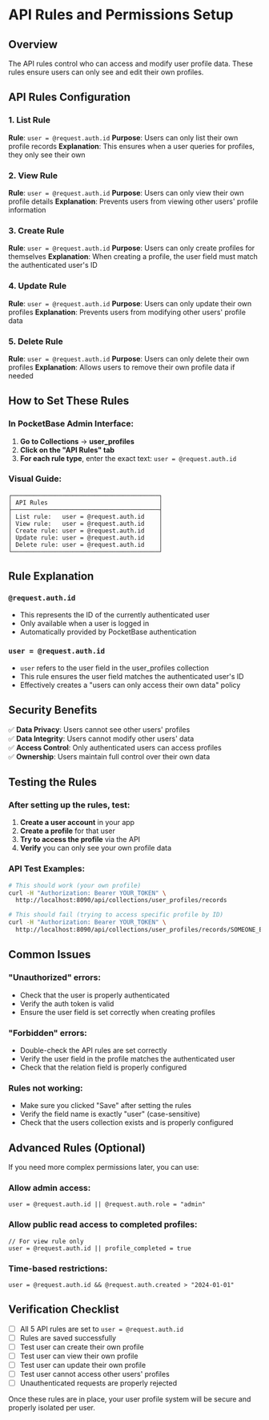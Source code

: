# API Rules and Permissions Setup

## Overview
The API rules control who can access and modify user profile data. These rules ensure users can only see and edit their own profiles.

## API Rules Configuration

### 1. List Rule
**Rule**: `user = @request.auth.id`
**Purpose**: Users can only list their own profile records
**Explanation**: This ensures when a user queries for profiles, they only see their own

### 2. View Rule  
**Rule**: `user = @request.auth.id`
**Purpose**: Users can only view their own profile details
**Explanation**: Prevents users from viewing other users' profile information

### 3. Create Rule
**Rule**: `user = @request.auth.id`
**Purpose**: Users can only create profiles for themselves
**Explanation**: When creating a profile, the user field must match the authenticated user's ID

### 4. Update Rule
**Rule**: `user = @request.auth.id`
**Purpose**: Users can only update their own profiles
**Explanation**: Prevents users from modifying other users' profile data

### 5. Delete Rule
**Rule**: `user = @request.auth.id`
**Purpose**: Users can only delete their own profiles
**Explanation**: Allows users to remove their own profile data if needed

## How to Set These Rules

### In PocketBase Admin Interface:

1. **Go to Collections** → **user_profiles**
2. **Click on the "API Rules" tab**
3. **For each rule type**, enter the exact text: `user = @request.auth.id`

### Visual Guide:
```
┌─────────────────────────────────────────┐
│ API Rules                               │
├─────────────────────────────────────────┤
│ List rule:   user = @request.auth.id    │
│ View rule:   user = @request.auth.id    │
│ Create rule: user = @request.auth.id    │
│ Update rule: user = @request.auth.id    │
│ Delete rule: user = @request.auth.id    │
└─────────────────────────────────────────┘
```

## Rule Explanation

### `@request.auth.id`
- This represents the ID of the currently authenticated user
- Only available when a user is logged in
- Automatically provided by PocketBase authentication

### `user = @request.auth.id`
- `user` refers to the user field in the user_profiles collection
- This rule ensures the user field matches the authenticated user's ID
- Effectively creates a "users can only access their own data" policy

## Security Benefits

✅ **Data Privacy**: Users cannot see other users' profiles  
✅ **Data Integrity**: Users cannot modify other users' data  
✅ **Access Control**: Only authenticated users can access profiles  
✅ **Ownership**: Users maintain full control over their own data  

## Testing the Rules

### After setting up the rules, test:

1. **Create a user account** in your app
2. **Create a profile** for that user
3. **Try to access the profile** via the API
4. **Verify** you can only see your own profile data

### API Test Examples:

```bash
# This should work (your own profile)
curl -H "Authorization: Bearer YOUR_TOKEN" \
  http://localhost:8090/api/collections/user_profiles/records

# This should fail (trying to access specific profile by ID)
curl -H "Authorization: Bearer YOUR_TOKEN" \
  http://localhost:8090/api/collections/user_profiles/records/SOMEONE_ELSES_ID
```

## Common Issues

### "Unauthorized" errors:
- Check that the user is properly authenticated
- Verify the auth token is valid
- Ensure the user field is set correctly when creating profiles

### "Forbidden" errors:
- Double-check the API rules are set correctly
- Verify the user field in the profile matches the authenticated user
- Check that the relation field is properly configured

### Rules not working:
- Make sure you clicked "Save" after setting the rules
- Verify the field name is exactly "user" (case-sensitive)
- Check that the users collection exists and is properly configured

## Advanced Rules (Optional)

If you need more complex permissions later, you can use:

### Allow admin access:
```
user = @request.auth.id || @request.auth.role = "admin"
```

### Allow public read access to completed profiles:
```
// For view rule only
user = @request.auth.id || profile_completed = true
```

### Time-based restrictions:
```
user = @request.auth.id && @request.auth.created > "2024-01-01"
```

## Verification Checklist

- [ ] All 5 API rules are set to `user = @request.auth.id`
- [ ] Rules are saved successfully
- [ ] Test user can create their own profile
- [ ] Test user can view their own profile
- [ ] Test user can update their own profile
- [ ] Test user cannot access other users' profiles
- [ ] Unauthenticated requests are properly rejected

Once these rules are in place, your user profile system will be secure and properly isolated per user.